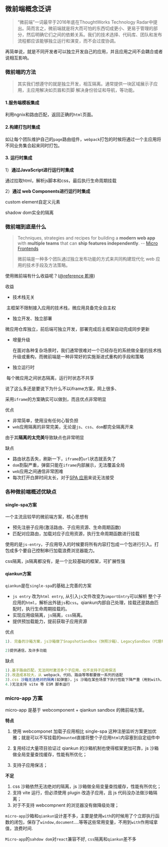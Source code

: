 ##  微前端概念泛讲



> “微前端”一词最早于2016年底在ThoughtWorks Technology Radar中提出。简而言之，微前端就是将大而可怕的东西切成更小、更易于管理的部分，然后明确它们之间的依赖关系。我们的技术选择、代码库、团队和发布流程都应该能够独立运行和演变，而不会过度协调。



再简单说，就是不同开发者可以独立开发自己的应用，并且应用之间不会耦合或者说相互影响。





###   微前端的方法

> 其实我们想遵守的就是独立开发，相互隔离。通常提供一块区域展示子应用，主应用解决如页眉和页脚 解决身份验证和导航，等功能。



####  1.服务端模板集成

利用ngnix和路由匹配，返回正确的`html`页面。



####  2.构建打包时集成

如让每个团队维护自己的`page`路由组件，`webpack`打包的时候将通过一个主应用将不同业务集合起来同时打包。



####  3. 运行时集成

1）**通过JavaScript进行运行时集成**

通过拉取html，解析js脚本和css，最后执行生命周期挂载



2）**通过 web Components进行运行时集成**

custom element自定义元素

shadow dom实全的隔离





###   微前端到底是什么

> Techniques, strategies and recipes for building a **modern web app** with **multiple teams** that can **ship features independently**. -- [Micro Frontends](https://micro-frontends.org/)
>
> 微前端是一种多个团队通过独立发布功能的方式来共同构建现代化 web 应用的技术手段及方法策略。





使用微前端有什么收益呢？([@reference 乾坤](https://qiankun.umijs.org/zh/guide))

收益

* 技术栈无关

​		主框架不限制接入应用的技术栈，微应用具备完全自主权

* 独立开发、独立部署

​		微应用仓库独立，前后端可独立开发，部署完成后主框架自动完成同步更新

- 增量升级

  在面对各种复杂场景时，我们通常很难对一个已经存在的系统做全量的技术栈升级或重构，而微前端是一种非常好的实施渐进式重构的手段和策略

* 独立运行时

​		每个微应用之间状态隔离，运行时状态不共享





说了这么多还是要说下为什么不以iframe方案，网上很多、

采用`iframe`的方案确实可以做到，而且优点非常明显

优点

- 非常简单，使用没有任何心智负担
- `web`应用隔离的非常完美，无论是`js`、`css`、`dom`都完全隔离开来

由于其**隔离的太完美**导致缺点也非常明显

缺点

- 路由状态丢失，刷新一下，`iframe`的`url`状态就丢失了
- `dom`割裂严重，弹窗只能在`iframe`内部展示，无法覆盖全局
- `web`应用之间通信非常困难
- 每次打开白屏时间太长，对于[SPA 应用](https://zh.wikipedia.org/wiki/单页应用)来说无法接受





###  各种微前端概述优缺点



####  single-spa方案

一个主流且较早的微前端方案，核心思想有

* 预先注册子应用(激活路由、子应用资源、生命周期函数)
* 匹配对应路由，加载对应子应用资源，执行生命周期函数进行挂载



使用的是`js-entry`，子应用导入的时候要将所有内容打包成一个包进行引入。打包成多个要自己控制串行加载浪费浏览器能力。

css隔离，js隔离都没有，是一个比较基础的框架，可扩展性强







####  qiankun方案

`qiankun`是在`single-spa`的基础上完善的方案

* `js entry` 改为`html entry`, 从引入`js`文件改变为`importEntry`可以解析 整个子应用的`html`，解析出外链`js`和`css`。qiankun内部自己处理，挂载还是路由匹配时，执行生命周期挂载的。
* 实现应用级隔离，`js`隔离，`css`隔离。
* 提供预加载能力，提前获取子应用资源



优点

```js
1). 完备的沙箱方案，js沙箱做了SnapshotSandbox（快照沙箱）、LegacySandbox（代理单例沙箱）、ProxySandbox（代理多例沙箱）三套渐进增强方案，css沙箱做了两套strictStyleIsolation（严格模式，用shadow dom）、experimentalStyleIsolation（类似vue scoped，子应用的元素加name="xxx", div[name="xxx"] .剩下样式）两套适用不同场景的方案

2)提供通信，及许多功能
```



缺点

```js
1).基于路由匹配，无法同时激活多个子应用，也不支持子应用保活
2).改造成本较大，从 webpack、代码、路由等等都要做一系列的适配
3).css 沙箱无法绝对的隔离(如弹窗)，js 沙箱在某些场景下执行性能下降严重（用到with，导致性能慢）
4.)无法支持 vite 等 ESM 脚本运行
```





### micro-app 方案

micro-app 是基于 webcomponent + qiankun sandbox 的微前端方案。

**特点**

1. 使用 webcomponet 加载子应用相比 single-spa 这种注册监听方案更加优雅；就是可以不写挂载的`mounted`直接将整个子应用`html`内容塞到自定组件中

2. 复用经过大量项目验证过 qiankun 的沙箱机制也使得框架更加可靠，js 沙箱做全局变量查找缓存，性能有所优化；

3. 支持子应用保活；

   

**不足**

1. css 沙箱依然无法绝对的隔离，js 沙箱做全局变量查找缓存，性能有所优化；
2. 支持 vite 运行，但必须使用 plugin 改造子应用，且 js 代码没办法做沙箱隔离；
3. 对于不支持 webcompnent 的浏览器没有做降级处理；





`micro-app`沙箱和`qiankun`设计差不多，主要是使用`with`的时候用了个立即执行函数的闭包，保存了`window,document`....等等这些常用变量，不用到`with`作用域拿值，浪费时间.

`Micro-app`的`sahdow dom`对`react`兼容不好, `css`隔离和`qiankun`差不多

####  









